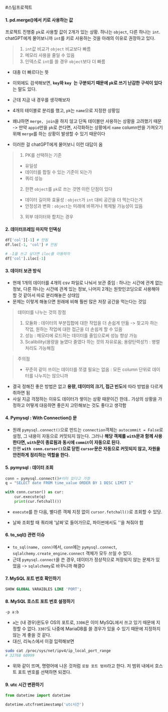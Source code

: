 #스팀프로젝트 

#### 1. pd.merge()에서 키로 사용하는 값
프로젝트 진행중 `pk`로 사용할 값이 2개가 있는 상황. 하나는 `object`, 다른 하나는 `int`.
chatGPT에게 물어보니까 `int`를 키로 사용하는 것을 아래의 이유로 권장하고 있다.
> 1. `int`값 비교가 `object` 비교보다 빠름
> 2. 메모리 사용을 줄일 수 있음
> 3. 인덱스로 `int`를 쓸 경우 `object`보다 더 빠름

- 대충 더 빠르다는 뜻 
- 이외에도 검색해보면, **`key`와 `key `는 구분되기 때문에 `pk`로 쓰기 난감한 구석이 있다**는 말도 있다. 

- 근데 지금 내 경우를 생각해보자
- 4개의 테이블로 분리를 했고, `pk`는 `name`으로 지정한 상황임
- 왜냐하면 `merge, join`을 하지 않고 단독 테이블만 사용하는 상황을 고려했기 때문 -> 만약 `appid`만을 `pk`로 쓴다면, 시각화하는 상황에서 `name` column만을 가져오기 위해 `merge`를 하는 상황이 발생할 수 있기 때문이다
- 이러한 걸 chatGPT에게 물어보니 이런 대답이 옴
> 1. PK를 선택하는 기준
> - 유일성
> - 데이터를 합칠 수 있는 기준이 되는가
> - 쿼리 성능
> 2. 한편 `object`를 `pk`로 쓰는 것엔 이런 단점이 있다
> - 데이터 길이와 효율성 : `object`가 `int` 대비 공간을 더 먹는다는거
> - 안정성과 변화 : `object`는 미래에 바뀌거나 복제될 가능성이 있음 
> 3. 외부 데이터와 합치는 경우

#### 2. 데이터프레임 마지막 인덱싱
```python
df['col'][-1] # 안됨
df.loc[-1, 'col'] # 안됨

# -1을 쓰고 싶다면 iloc를 이용하자
df['col'].iloc[-1]
```

#### 3. 데이터 보관 방식
- 현재 1개의 데이터를 4개의 csv 파일로 나눠서 보관 중임 : 하나는 시간에 관계 없는 정보, 다른 하나는 시간에 관계 있는 정보, 나머지 2개는 원핫인코딩으로 사용해야 할 것 같아서 따로 분리해놓은 상태임
- 문제는 이렇게 해놓으면 원래에 비해 훨씬 많은 저장 공간을 먹는다는 것임

> 데이터를 나누는 것의 장점
> 1. 모듈화 : 데이터의 부분집합에 대한 작업을 더 손쉽게 만듦 -> 찾고자 하는 작업, 원하는 작업에 대한 접근을 더 손쉽게 할 수 있음
> 2. 성능 : 메모리에 로드하는 데이터를 줄임으로써 성능 향상 가능
> 3. Scalibility(용량을 늘였다 줄였다 하는 것의 자유로움; 용량탄력성?) : 병렬처리도 가능해짐

> 주의점
> - 꾸준히 같이 쓰이는 데이터를 쪼갤 필요는 없음 : 모든 column 단위로 데이터를 나누지는 않으니까

- 결국 정해진 좋은 방법은 없고 **용량, 데이터의 크기, 접근 빈도**에 따라 방법을 다르게 취하면 됨
- 사실 지금 걱정하는 이유도 데이터가 쌓이는 상황 때문이긴 한데.. 가상의 상황을 가정하고 어떻게 대응하면 좋은지 고민해보는 것도 좋다고 생각함


#### 4. Pymysql : With Connection() 문
- 원래 `pymysql.connect()`으로 만드는 `connection`객체는 `autocommit = False`로 설정, 그 내용이 자동으로 커밋되지 않는다. 그러나 **해당 객체를 `with`문과 함께 사용한다면, `with`문이 종료됨과 동시에 `commit`이 자동으로 된다.**
- 한편 **`with conn.cursor()`으로 닫힌 `cursor`문은 자동으로 커밋되지 않고, 자원을 안전하게 정리하는 역할을 한다.**

#### 5. pymysql : 데이터 조회
```python
conn = pymysql.connect()#이미 있다고 가정
q = "SELECT date FROM time_value ORDER BY 1 DESC LIMIT 1"

with conn.cursor() as cur:
	cur.execute(q)
	print(cur.fetchall()) 
```
- `execute`를 한 다음, 별다른 객체 지정 없이 `cursor.fetchall()`로 조회할 수 있당.

- 날짜 조회할 때 쿼리에 '날짜'로 들어가므로, 파이썬에서도 ''을 쳐줘야 함

#### 6. to_sql() 관련 이슈
- `to_sql(name, conn)`에서, `conn`에는 `pymysql.connect`, `sqlalchemy.create_engine.connect` 객체가 모두 쓰일 수 있다.
- 근데 `pymysql.connect`을 쓴 경우, 데이터가 정상적으로 저장되지 않는 문제가 있었음 -> `sqlalchemy`로 바꾸니까 해결O


#### 7. MySQL 포트 번호 확인하기
```sql
SHOW GLOBAL VARAIBLES LIKE 'PORT';
```

#### 8. MySQL 호스트 포트 번호 설정하기
```sh
-p a:b
```
- `a`는 (내 경우)윈도우 OS의 포트로, `3306`은 이미 MySQL에서 쓰고 있기 때문에 지정할 수 없다. `3307`도 나중에 MariaDB를 쓸 경우가 있을 수 있기 때문에 지정하지 않는 게 좋을 것 같다.
- 대신, 리눅스에서 이걸 입력해보면
```sh
sudo cat /proc/sys/net/ipv4/ip_local_port_range
# 32768 60999
```
- 위와 같이 뜨며, 명령어에 나온 것처럼 `로컬 포트 범위`라고 한다. 저 범위 내에서 호스트 포트 번호를 선택하면 되겠다.

#### 9. utc 시간 변환하기
```python
from datetime import datetime

datetime.utcfromtimestamp('utc시간')
```
